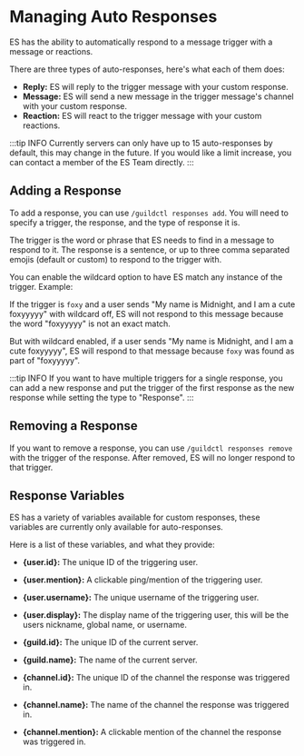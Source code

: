 # Managing Auto Responses
ES has the ability to automatically respond to a message trigger with a message or reactions.

There are three types of auto-responses, here's what each of them does:

- **Reply:** ES will reply to the trigger message with your custom response.
- **Message:** ES will send a new message in the trigger message's channel with your custom response.
- **Reaction:** ES will react to the trigger message with your custom reactions.

:::tip INFO
Currently servers can only have up to 15 auto-responses by default, this may change in the future.
If you would like a limit increase, you can contact a member of the ES Team directly.
:::


## Adding a Response
To add a response, you can use `/guildctl responses add`.
You will need to specify a trigger, the response, and the type of response it is.

The trigger is the word or phrase that ES needs to find in a message to respond to it.
The response is a sentence, or up to three comma separated emojis (default or custom) to respond to the trigger with.

You can enable the wildcard option to have ES match any instance of the trigger. Example:

If the trigger is `foxy` and a user sends "My name is Midnight, and I am a cute foxyyyyy" with wildcard off,
ES will not respond to this message because the word "foxyyyyy" is not an exact match.

But with wildcard enabled, if a user sends "My name is Midnight, and I am a cute foxyyyyy",
ES will respond to that message because `foxy` was found as part of "foxyyyyy".

:::tip INFO
If you want to have multiple triggers for a single response,
you can add a new response and put the trigger of the first response as the new response while setting the type to "Response".
:::


## Removing a Response
If you want to remove a response, you can use `/guildctl responses remove` with the trigger of the response.
After removed, ES will no longer respond to that trigger.


## Response Variables
ES has a variety of variables available for custom responses, these variables are currently only available for auto-responses.

Here is a list of these variables, and what they provide:

- **{user.id}:** The unique ID of the triggering user.
- **{user.mention}:** A clickable ping/mention of the triggering user.
- **{user.username}:** The unique username of the triggering user.
- **{user.display}:** The display name of the triggering user, this will be the users nickname, global name, or username.

- **{guild.id}:** The unique ID of the current server.
- **{guild.name}:** The name of the current server.

- **{channel.id}:** The unique ID of the channel the response was triggered in.
- **{channel.name}:** The name of the channel the response was triggered in.
- **{channel.mention}:** A clickable mention of the channel the response was triggered in.
